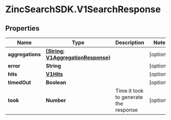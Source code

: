 # ZincSearchSDK.V1SearchResponse

## Properties

Name | Type | Description | Notes
------------ | ------------- | ------------- | -------------
**aggregations** | [**{String: V1AggregationResponse}**](V1AggregationResponse.md) |  | [optional] 
**error** | **String** |  | [optional] 
**hits** | [**V1Hits**](V1Hits.md) |  | [optional] 
**timedOut** | **Boolean** |  | [optional] 
**took** | **Number** | Time it took to generate the response | [optional] 


